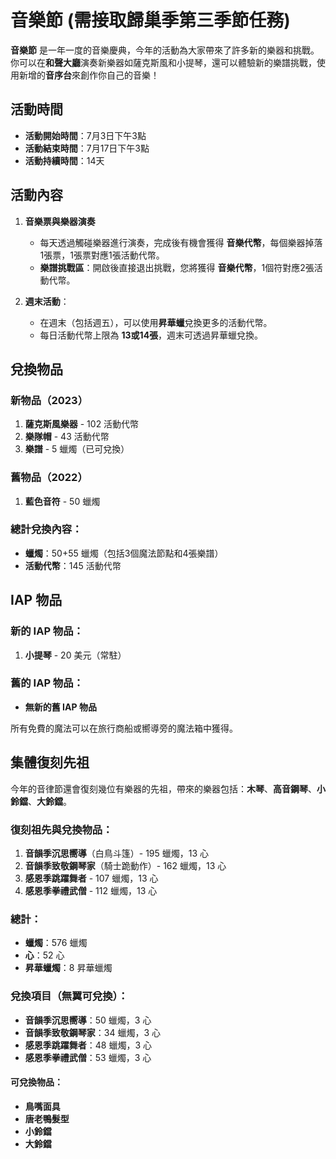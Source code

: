 # 音樂節 (需接取歸巢季第三季節任務)

**音樂節** 是一年一度的音樂慶典，今年的活動為大家帶來了許多新的樂器和挑戰。你可以在**和聲大廳**演奏新樂器如薩克斯風和小提琴，還可以體驗新的樂譜挑戰，使用新增的**音序台**來創作你自己的音樂！

## 活動時間
- **活動開始時間**：7月3日下午3點
- **活動結束時間**：7月17日下午3點
- **活動持續時間**：14天

## 活動內容

1. **音樂票與樂器演奏**
   - 每天透過觸碰樂器進行演奏，完成後有機會獲得 **音樂代幣**，每個樂器掉落1張票，1張票對應1張活動代幣。
   - **樂譜挑戰區**：開啟後直接退出挑戰，您將獲得 **音樂代幣**，1個符對應2張活動代幣。

2. **週末活動**：
   - 在週末（包括週五），可以使用**昇華蠟**兌換更多的活動代幣。
   - 每日活動代幣上限為 **13或14張**，週末可透過昇華蠟兌換。

## 兌換物品

### 新物品（2023）
1. **薩克斯風樂器** - 102 活動代幣
2. **樂隊帽** - 43 活動代幣
3. **樂譜** - 5 蠟燭（已可兌換）

### 舊物品（2022）
1. **藍色音符** - 50 蠟燭

### 總計兌換內容：
- **蠟燭**：50+55 蠟燭（包括3個魔法節點和4張樂譜）
- **活動代幣**：145 活動代幣

## IAP 物品

### 新的 IAP 物品：
1. **小提琴** - 20 美元（常駐）

### 舊的 IAP 物品：
- **無新的舊 IAP 物品**

所有免費的魔法可以在旅行商船或嚮導旁的魔法箱中獲得。

## 集體復刻先祖

今年的音律節還會復刻幾位有樂器的先祖，帶來的樂器包括：**木琴**、**高音鋼琴**、**小鈴鐺**、**大鈴鐺**。

### 復刻祖先與兌換物品：
1. **音韻季沉思嚮導**（白鳥斗篷）- 195 蠟燭，13 心
2. **音韻季致敬鋼琴家**（騎士跪動作）- 162 蠟燭，13 心
3. **感恩季跳躍舞者** - 107 蠟燭，13 心
4. **感恩季拳禮武僧** - 112 蠟燭，13 心

### 總計：
- **蠟燭**：576 蠟燭
- **心**：52 心
- **昇華蠟燭**：8 昇華蠟燭

### 兌換項目（無翼可兌換）：
- **音韻季沉思嚮導**：50 蠟燭，3 心
- **音韻季致敬鋼琴家**：34 蠟燭，3 心
- **感恩季跳躍舞者**：48 蠟燭，3 心
- **感恩季拳禮武僧**：53 蠟燭，3 心

#### 可兌換物品：
- **鳥嘴面具**
- **唐老鴨髮型**
- **小鈴鐺**
- **大鈴鐺**